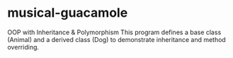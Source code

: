# musical-guacamole

OOP with Inheritance & Polymorphism
This program defines a base class (Animal) and a derived class (Dog) to demonstrate inheritance and method overriding.
